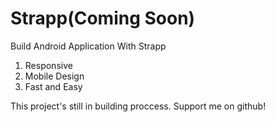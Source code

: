 # Strapp(Coming Soon)
Build Android Application With Strapp

1. Responsive<br/>
2. Mobile Design<br/>
3. Fast and Easy<br/>

This project's still in building proccess.
Support me on github!
